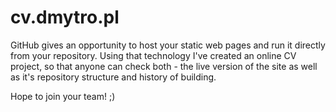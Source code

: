 # cv.dmytro.pl

GitHub gives an opportunity to host your static web pages and run it directly from your repository.
Using that technology I've created an online CV project, so that anyone can check both - the live version of the site as well as it's repository structure and history of building.

Hope to join your team! ;)
